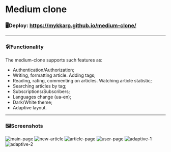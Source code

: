 # Medium clone

### 🖥Deploy: https://mykkarp.github.io/medium-clone/
___

### 🛠Functionality
The medium-clone supports such features as:
- Authentication/Authorization;
- Writing, formatting article. Adding tags;
- Reading, rating, commenting on articles. Watching article statistic;
- Searching articles by tag;
- Subscriptions/Subscribers;
- Languages change (ua-en);
- Dark/White theme;
- Adaptive layout.

____

### 🖼Screenshots

![main-page](https://user-images.githubusercontent.com/59795550/121805515-3e54dc00-cc54-11eb-83c7-7a072fb2180c.png)
![new-article](https://user-images.githubusercontent.com/59795550/121805529-54fb3300-cc54-11eb-9809-975ecd606a5c.png)
![article-page](https://user-images.githubusercontent.com/59795550/121805565-6e03e400-cc54-11eb-8d4f-d955321dc1e5.png)
![user-page](https://user-images.githubusercontent.com/59795550/121805587-79efa600-cc54-11eb-9db7-46ab4eae6c85.png)
![adaptive-1](https://user-images.githubusercontent.com/59795550/121805613-94c21a80-cc54-11eb-88da-e284c548613e.png)
![adaptive-2](https://user-images.githubusercontent.com/59795550/121805650-aacfdb00-cc54-11eb-9d7b-d86c3007ccf1.png)
